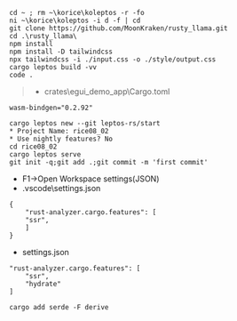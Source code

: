 ```
cd ~ ; rm ~\korice\koleptos -r -fo
ni ~\korice\koleptos -i d -f | cd
git clone https://github.com/MoonKraken/rusty_llama.git
cd .\rusty_llama\
npm install
npm install -D tailwindcss
npx tailwindcss -i ./input.css -o ./style/output.css
cargo leptos build -vv
code .
```
> * crates\egui_demo_app\Cargo.toml
```
wasm-bindgen="0.2.92"
```
```
cargo leptos new --git leptos-rs/start
* Project Name: rice08_02
* Use nightly features? No
cd rice08_02
cargo leptos serve
git init -q;git add .;git commit -m 'first commit'
```
 * F1->Open Workspace settings(JSON)
* .vscode\settings.json
```
{
    "rust-analyzer.cargo.features": [
    "ssr",
    ]
}
```
* settings.json
```
"rust-analyzer.cargo.features": [
    "ssr",
    "hydrate"
]
```
```
cargo add serde -F derive
```